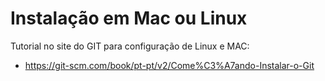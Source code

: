 # Instalação em Mac ou Linux
Tutorial no site do GIT para configuração de Linux e MAC:
- https://git-scm.com/book/pt-pt/v2/Come%C3%A7ando-Instalar-o-Git
